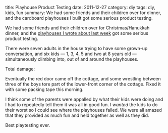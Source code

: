 title: Playhouse Product Testing
date: 2011-12-27
category: diy
tags: diy, kids, fun
summary: We had some friends and their children over for dinner, and the cardboard playhouses I built got some serious product testing.


We had some friends and their children over for Christmas/Hanukkah dinner, and the [playhouses I wrote about last week]({filename}/Gimme_Shelter.md) got some serious product testing.

There were seven adults in the house trying to have some grown-up conversation, and six kids &mdash; 1, 3, 4, 5 and two at 8 years old &mdash; simultaneously climbing into, out of and around the playhouses.

Total damage:

Eventually the red door came off the cottage, and some wrestling between three of the boys tore part of the lower-front corner of the cottage. Fixed it with some packing tape this morning.

I think some of the parents were appalled by what their kids were doing and I had to repeatedly tell them it was all in good fun. I *wanted* the kids to do their worst so I could see where the playhouses failed. We were all amazed that they provided as much fun and held together as well as they did.

Best playtesting ever.